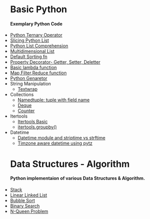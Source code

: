 <ul>
    <h1> Basic Python</h1>
    <h4>Exemplary Python Code</h4>
    <li>
        <a href="https://github.com/ishubhoshaha/Exploring-Python/blob/master/ternary_operator.py">Python Ternary Operator</a>
    </li>
    <li>
        <a href="https://github.com/ishubhoshaha/Exploring-Python/blob/master/List_Slicing.py">Slicing Python List</a>
    </li>
    <li>
        <a href="https://github.com/ishubhoshaha/Exploring-Python/blob/master/List_Comprehension.py">Python List Comprehension</a>
    </li>
    <li>
        <a href="https://github.com/ishubhoshaha/Exploring-Python/blob/master/multidimensional_list.py">Multidimensional List</a>
    </li>
    <li>
        <a href="https://github.com/ishubhoshaha/Exploring-Python/blob/master/Sorting_List.py">Default Sorting fn</a>
    </li>
    <li>
        <a href="https://github.com/ishubhoshaha/Exploring-Python/blob/master/Property_Decorator.py">Property Decorator- Getter, Setter, Deletter</a>
    </li>
    <li>
        <a href="https://github.com/ishubhoshaha/Exploring-Python/blob/master/lambda_fn.py">Basic lambda function</a>
    </li>
    <li>
        <a href="https://github.com/ishubhoshaha/Exploring-Python/blob/master/map_filter_reduce.py">Map,Filter,Reduce function</a>
    </li>
    <li>
        <a href="https://github.com/ishubhoshaha/Exploring-Python/blob/master/generator.py">Python Genaretor</a>
    </li>
    <li>String Manipulation
        <ul>
            <li>
                <a href="https://github.com/ishubhoshaha/Exploring-Python/blob/master/textwrap.py">Textwrap</a>
            </li>
        </ul>
    </li>
    <li>Collections
        <ul>
            <li>
                <a href="https://github.com/ishubhoshaha/Exploring-Python/blob/master/namedtuple.py">Namedtuple: tuple with field name</a>
            </li>
            <li>
                <a href="https://github.com/ishubhoshaha/Exploring-Python/blob/master/deque.py">Deque</a>
            </li>
            <li>
                <a href="https://github.com/ishubhoshaha/Exploring-Python/blob/master/counter.py">Counter</a>
            </li>
        </ul>
    </li>
    <li>Itertools
        <ul>
            <li>
                <a href="https://github.com/ishubhoshaha/Exploring-Python/blob/master/itertools_basic_fn.py">Itertools Basic</a>
            </li>
            <li>
                <a href="#">itertools.groupby()</a>
            </li>
        </ul>
    </li>
    <li>Datetime
        <ul>
            <li>
                <a href="https://github.com/ishubhoshaha/Exploring-Python/blob/master/datetime.py">Datetime module and striptime vs strftime</a>
            </li>
            <li>
                <a href="https://github.com/ishubhoshaha/Exploring-Python/blob/master/using_pytz.py">Timzone aware datetime using pytz</a>
            </li>
        </ul>
    </li>
</ul>
<ul>
    <h1> Data Structures - Algorithm</h1>
    <h4>Python implementaion of various Data Structures & Algorithm.</h4>
    <li>
        <a href="https://github.com/shubhodotcse/Exploring-Python/blob/master/stack.py">Stack</a>
    </li>
    <li>
        <a href="https://github.com/shubhodotcse/Exploring-Python/blob/master/linkedlist.py">Linear Linked List</a>
    </li>
    <li>
        <a href="https://github.com/shubhodotcse/Data-Structures-Algorithm-in-Python/blob/master/bubblesort.py">Bubble Sort</a>
    </li>
    <li>
        <a href="https://github.com/shubhodotcse/Exploring-Python/blob/master/Binary%20Search.py">Binary Search</a>
    </li>
    <li>
        <a href="https://github.com/shubhodotcse/Exploring-Python/blob/master/nqueen.py">N-Queen Problem</a>
    </li>
</ul>
